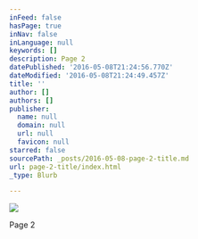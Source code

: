 ```yaml
---
inFeed: false
hasPage: true
inNav: false
inLanguage: null
keywords: []
description: Page 2
datePublished: '2016-05-08T21:24:56.770Z'
dateModified: '2016-05-08T21:24:49.457Z'
title: ''
author: []
authors: []
publisher:
  name: null
  domain: null
  url: null
  favicon: null
starred: false
sourcePath: _posts/2016-05-08-page-2-title.md
url: page-2-title/index.html
_type: Blurb

---
```

![](https://the-grid-user-content.s3-us-west-2.amazonaws.com/1ee3d7f6-77ce-4a97-b40c-589141d38720.jpg)

Page 2